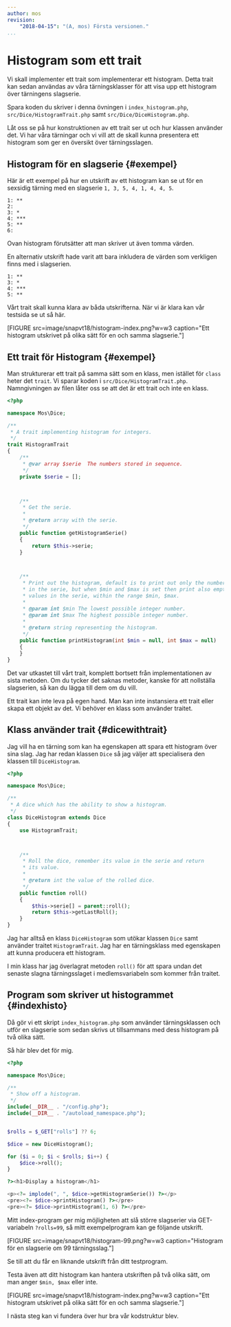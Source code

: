 ```yaml
---
author: mos
revision:
    "2018-04-15": "(A, mos) Första versionen."
...
```

Histogram som ett trait
==================================

Vi skall implementer ett trait som implementerar ett histogram. Detta trait kan sedan användas av våra tärningsklasser för att visa upp ett histogram över tärningens slagserie.

Spara koden du skriver i denna övningen i `index_histogram.php`, `src/Dice/HistogramTrait.php` samt `src/Dice/DiceHistogram.php`.

Låt oss se på hur konstruktionen av ett trait ser ut och hur klassen använder det. Vi har våra tärningar och vi vill att de skall kunna presentera ett histogram som ger en översikt över tärningsslagen.



Histogram för en slagserie {#exempel}
----------------------------------

Här är ett exempel på hur en utskrift av ett histogram kan se ut för en sexsidig tärning med en slagserie `1, 3, 5, 4, 1, 4, 4, 5`.

```text
1: **
2:
3: *
4: ***
5: **
6:
```

Ovan histogram förutsätter att man skriver ut även tomma värden.

En alternativ utskrift hade varit att bara inkludera de värden som verkligen finns med i slagserien.

```text
1: **
3: *
4: ***
5: **
```

Vårt trait skall kunna klara av båda utskrifterna. När vi är klara kan vår testsida se ut så här.

[FIGURE src=image/snapvt18/histogram-index.png?w=w3 caption="Ett histogram utskrivet på olika sätt för en och samma slagserie."]



Ett trait för Histogram {#exempel}
----------------------------------

Man strukturerar ett trait på samma sätt som en klass, men istället för `class` heter det `trait`. Vi sparar koden i `src/Dice/HistogramTrait.php`. Namngivningen av filen låter oss se att det är ett trait och inte en klass.

```php
<?php

namespace Mos\Dice;

/**
 * A trait implementing histogram for integers.
 */
trait HistogramTrait
{
    /**
     * @var array $serie  The numbers stored in sequence.
     */
    private $serie = [];



    /**
     * Get the serie.
     *
     * @return array with the serie.
     */
    public function getHistogramSerie()
    {
        return $this->serie;
    }



    /**
     * Print out the histogram, default is to print out only the numbers
     * in the serie, but when $min and $max is set then print also empty
     * values in the serie, within the range $min, $max.
     *
     * @param int $min The lowest possible integer number.
     * @param int $max The highest possible integer number.
     *
     * @return string representing the histogram.
     */
    public function printHistogram(int $min = null, int $max = null)
    {
    }
}
```

Det var utkastet till vårt trait, komplett bortsett från implementationen av sista metoden. Om du tycker det saknas metoder, kanske för att nollställa slagserien, så kan du lägga till dem om du vill.

Ett trait kan inte leva på egen hand. Man kan inte instansiera ett trait eller skapa ett objekt av det. Vi behöver en klass som använder traitet.



Klass använder trait {#dicewithtrait}
----------------------------------

Jag vill ha en tärning som kan ha egenskapen att spara ett histogram över sina slag. Jag har redan klassen `Dice` så jag väljer att specialisera den klassen till `DiceHistogram`.

```php
<?php

namespace Mos\Dice;

/**
 * A dice which has the ability to show a histogram.
 */
class DiceHistogram extends Dice
{
    use HistogramTrait;



    /**
     * Roll the dice, remember its value in the serie and return
     * its value.
     *
     * @return int the value of the rolled dice.
     */
    public function roll()
    {
        $this->serie[] = parent::roll();
        return $this->getLastRoll();
    }
}
```

Jag har alltså en klass `DiceHistogram` som utökar klassen `Dice` samt använder traitet `HistogramTrait`. Jag har en tärningsklass med egenskapen att kunna producera ett histogram.

I min klass har jag överlagrat metoden `roll()` för att spara undan det senaste slagna tärningsslaget i medlemsvariabeln som kommer från traitet.



Program som skriver ut histogrammet {#indexhisto}
----------------------------------

Då gör vi ett skript `index_histogram.php` som använder tärningsklassen och utför en slagserie som sedan skrivs ut tillsammans med dess histogram på två olika sätt.

Så här blev det för mig.

```php
<?php

namespace Mos\Dice;

/**
 * Show off a histogram.
 */
include(__DIR__ . "/config.php");
include(__DIR__ . "/autoload_namespace.php");


$rolls = $_GET["rolls"] ?? 6;

$dice = new DiceHistogram();

for ($i = 0; $i < $rolls; $i++) {
    $dice->roll();
}

?><h1>Display a histogram</h1>

<p><?= implode(", ", $dice->getHistogramSerie()) ?></p>
<pre><?= $dice->printHistogram() ?></pre>
<pre><?= $dice->printHistogram(1, 6) ?></pre>
```

Mitt index-program ger mig möjligheten att slå större slagserier via GET-variabeln `?rolls=99`, så mitt exempelprogram kan ge följande utskrift.

[FIGURE src=image/snapvt18/histogram-99.png?w=w3 caption="Histogram för en slagserie om 99 tärningsslag."]

Se till att du får en liknande utskrift från ditt testprogram.

Testa även att ditt histogram kan hantera utskriften på två olika sätt, om man anger `$min, $max` eller inte.

[FIGURE src=image/snapvt18/histogram-index.png?w=w3 caption="Ett histogram utskrivet på olika sätt för en och samma slagserie."]

I nästa steg kan vi fundera över hur bra vår kodstruktur blev.
